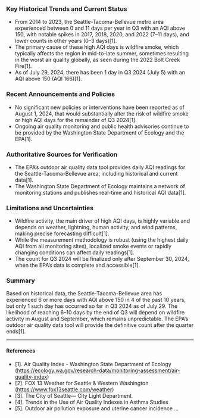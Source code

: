 ### Key Historical Trends and Current Status

- From 2014 to 2023, the Seattle-Tacoma-Bellevue metro area experienced between 0 and 11 days per year in Q3 with an AQI above 150, with notable spikes in 2017, 2018, 2020, and 2022 (7–11 days), and lower counts in other years (0–3 days)[1].
- The primary cause of these high AQI days is wildfire smoke, which typically affects the region in mid-to-late summer, sometimes resulting in the worst air quality globally, as seen during the 2022 Bolt Creek Fire[1].
- As of July 29, 2024, there has been 1 day in Q3 2024 (July 5) with an AQI above 150 (AQI 166)[1].

### Recent Announcements and Policies

- No significant new policies or interventions have been reported as of August 1, 2024, that would substantially alter the risk of wildfire smoke or high AQI days for the remainder of Q3 2024[1].
- Ongoing air quality monitoring and public health advisories continue to be provided by the Washington State Department of Ecology and the EPA[1].

### Authoritative Sources for Verification

- The EPA’s outdoor air quality data tool provides daily AQI readings for the Seattle-Tacoma-Bellevue area, including historical and current data[1].
- The Washington State Department of Ecology maintains a network of monitoring stations and publishes real-time and historical AQI data[1].

### Limitations and Uncertainties

- Wildfire activity, the main driver of high AQI days, is highly variable and depends on weather, lightning, human activity, and wind patterns, making precise forecasting difficult[1].
- While the measurement methodology is robust (using the highest daily AQI from all monitoring sites), localized smoke events or rapidly changing conditions can affect daily readings[1].
- The count for Q3 2024 will be finalized only after September 30, 2024, when the EPA’s data is complete and accessible[1].

### Summary

Based on historical data, the Seattle-Tacoma-Bellevue area has experienced 6 or more days with AQI above 150 in 4 of the past 10 years, but only 1 such day has occurred so far in Q3 2024 as of July 29. The likelihood of reaching 6–10 days by the end of Q3 will depend on wildfire activity in August and September, which remains unpredictable. The EPA’s outdoor air quality data tool will provide the definitive count after the quarter ends[1].

---

#### References

- [1]. Air Quality Index - Washington State Department of Ecology (https://ecology.wa.gov/research-data/monitoring-assessment/air-quality-index)
- [2]. FOX 13 Weather for Seattle & Western Washington (https://www.fox13seattle.com/weather)
- [3]. The City of Seattle— City Light Department
- [4]. Trends in the Use of Air Quality Indexes in Asthma Studies
- [5]. Outdoor air pollution exposure and uterine cancer incidence ...